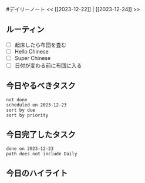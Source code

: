#デイリーノート
<< [[2023-12-22]] | [[2023-12-24]] >>
## ルーティン
- [ ] 起床したら布団を畳む
- [ ] Hello Chinese
- [ ] Super Chinese
- [ ] 日付が変わる前に布団に入る
## 今日やるべきタスク
```tasks
not done
scheduled on 2023-12-23
sort by due
sort by priority
```
## 今日完了したタスク
```tasks
done on 2023-12-23
path does not include Daily
```
## 今日のハイライト

